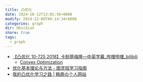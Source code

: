```yaml
---
title: 凸优化
date: 2024-10-12T13:01:56+0800
modify: 2024-12-06T00:14:34+0800
categories: graph
dir: Obsidian
share: true
tags:
  - graph
---
```


- [【凸优化 10-725 2018】卡耐基梅隆—中英字幕\_哔哩哔哩\_bilibili](https://www.bilibili.com/video/BV1NYHve9EdX)
	- [Convex Optimization](https://www.stat.cmu.edu/~ryantibs/convexopt/)
- [优化基本理论与方法 - 图灵班学习指南](https://zju-turing.github.io/TuringCourses/major_basic/convex_optimization)
- [我的凸优化学习之路 | 韩鼎の个人网站](https://deanhan.com/2018/01/17/convex/)